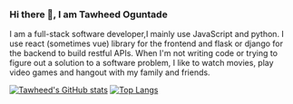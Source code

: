 ### Hi there 👋, I am Tawheed Oguntade

I am a full-stack software developer,I mainly use JavaScript and python. 
I use react (sometimes vue) library for the frontend and flask or django for the backend to build restful APIs. 
When I'm not writing code or trying to figure out a solution to a software problem, I like to watch movies, play video games and hangout with my family and friends.


[![Tawheed's GitHub stats](https://github-readme-stats.vercel.app/api?username=TWEEDOriginal&show_icons=true&theme=radical&count_private=true)](https://github.com/anuraghazra/github-readme-stats)    [![Top Langs](https://github-readme-stats.vercel.app/api/top-langs/?username=TWEEDOriginal&layout=compact&show_icons=true&theme=radical&count_private=true)](https://github.com/anuraghazra/github-readme-stats)


